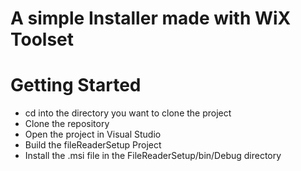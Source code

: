 # A simple Installer made with WiX Toolset

# Getting Started
* cd into the directory you want to clone the project  
* Clone the repository  
* Open the project in Visual Studio  
* Build the fileReaderSetup Project  
* Install the .msi file in the FileReaderSetup/bin/Debug directory
